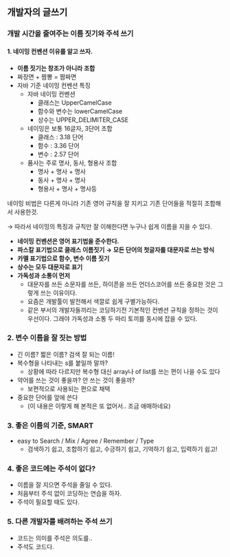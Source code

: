 ## 개발자의 글쓰기 

### 개발 시간을 줄여주는 이름 짓기와 주석 쓰기

#### 1. 네이밍 컨벤션 이유를 알고 쓰자.

- **이름 짓기는 창조가 아니라 조합**
- 짜장면 + 짬뽕 = 짬짜면
- 자바 기준 네이밍 컨벤션 특징 
  - 자바 네이밍 컨벤션 
      - 클래스는 UpperCamelCase
      - 함수와 변수는 lowerCamelCase
      - 상수는 UPPER_DELIMITER_CASE 
   - 네이밍은 보통 16글자, 3단어 조합
       - 클래스 : 3.18 단어
       - 함수 : 3.36 단어
       - 변수 : 2.57 단어
    - 품사는 주로 명사, 동사, 형용사 조합
        - 명사 + 명사 + 명사
        - 동사 + 명사 + 명사
        - 형용사 + 명사 + 명사등

네이밍 비법은 다른게 아니라 기존 영어 규칙을 잘 지키고 기존 단어들을 적절히 조합해서 사용한것. 

→ 따라서 네이밍의 특징과 규칙만 잘 이해한다면 누구나 쉽게 이름을 지을 수 있다.

- **네이밍 컨벤션은 영어 표기법을 준수한다.**
- **파스칼 표기법으로 클래스 이름짓기 → 모든 단어의 첫글자를 대문자로 쓰는 방식** 
- **카멜 표기법으로 함수, 변수 이름 짓기**
- **상수는 모두 대문자로 표기**
- **가독성과 소통이 먼저**
    - 대문자를 쓰든 소문자를 쓰든, 하이픈을 쓰든 언더스코어를 쓰든 중요한 것은 그렇게 쓰는 이유이다. 
    - 요즘은 개발툴이 발전해서 색깔로 쉽게 구별가능하다.
    - 같은 부서의 개발자들끼리는 코딩하기전 기본적인 컨벤션 규칙을 정하는 것이 우선이다. 그래야 가독성과 소통 두 마리 토끼를 동시에 잡을 수 있다.

### 2. 변수 이름을 잘 짓는 방법
- 긴 이름? 짧은 이름? 검색 잘 되는 이름!
- 복수형을 나타내는 s를 붙일까 말까? 
    - 상황에 따라 다르지만 복수형 대신 array나 of list를 쓰는 편이 나을 수도 있다
- 약어를 쓰는 것이 좋을까? 안 쓰는 것이 좋을까?
    - 보편적으로 사용되는 편으로 채택
- 중요한 단어를 앞에 쓴다 
    - (이 내용은 이렇게 해 본적은 또 없어서.. 조금 애매하네요)

### 3. 좋은 이름의 기준, SMART
- easy to Search / Mix / Agree / Remember / Type
    - 검색하기 쉽고, 조합하기 쉽고, 수긍하기 쉽고, 기억하기 쉽고, 입력하기 쉽고!

### 4. 좋은 코드에는 주석이 없다?
- 이름을 잘 지으면 주석을 줄일 수 있다.
- 처음부터 주석 없이 코딩하는 연습을 하자.
- 주석이 필요할 때도 있다.

### 5. 다른 개발자를 배려하는 주석 쓰기
- 코드는 의미를 주석은 의도를..
- 주석도 코드다.
